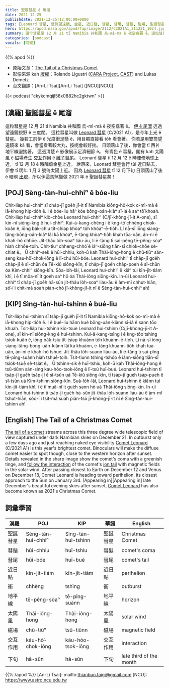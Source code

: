 ```yaml
---
title: 聖誕彗星 ê 尾溜
date: 2021-12-25
publishdate: 2021-12-25T12:00:00+0800
tags: [Leonard 彗星, 雙筒望遠鏡, 金星, 近日點, 彗星, 彗尾, 彗鬚, 磁場, 聖誕彗星, 太陽風]
hero: https://apod.nasa.gov/apod/fap/image/2112/C2021A1_211221_1024.jpg
summary: 這个彗星是 12 月 21 tī Namibia 共和國 烏-mì-mà ê 夜空翕著 ê。這粒彗星叫做 Leonard 彗星 (C/2021 A1)，是今年上光 ê 彗星。
categories: [podcast]
vocals: [阿錕]
---
```


{{% apod %}}

- 原始文章：[The Tail of a Christmas Comet](https://apod.nasa.gov/apod/ap211225.html)
- 影像來源 kah [版權][copyright]：Rolando Ligustri ([CARA Project](http://cara.uai.it/), [CAST](http://www.castfvg.it/)) and Lukas Demetz
- 台文翻譯：[An-Li Tsai][An-Li Tsai] ([NCU][NCU])

{{< podcast "ckykcmqijl58x0882hc2gktwn" >}}

## [漢羅] 聖誕彗星 ê 尾溜
這粒彗星是 12 月 21 tī Namibia 共和國 烏-mì-mà ê 夜空翕著 ê。
[伊 ê 尾溜][The tail of a comet] 迒過望遠鏡視野 ê 三度闊。
這粒彗星叫做 [Leonard 彗星][Comet Leonard 1] (C/2021 A1)，是今年上光 ê 彗星。
幾若工前伊 ê 光度衝足懸 ê，用目睭直接看 to̍h 看會著。
你若是用雙筒望遠鏡來 kā 看，會當看著較大丸，按呢會較好揣。
日頭落山了後，你會當 tī 西爿地平線遐揣著。
這張清楚 ê 影像展示足濟細節 ê。
有青色 ê 彗鬚，閣有 kah 太陽風 ê 磁場產生 [交互作用][follow the interaction] ê [離子彗尾][ion tail]。
Leonard 彗星 tī 12 月 12 ê 時陣倚地球上近， tī 12 月 18 ê 時陣倚金星上近。
紲落來，Leonard 彗星會行 tùi 近日點去，伊會 tī 明年 1 月 3 號倚太陽上近。
因為 [Leonard 彗星][Comet Leonard 2] tī 12 月下旬 日頭落山了後 ê 暗暝 [出現][Appearing in t]，所以伊這馬煞變做 2021 年 ê 聖誕彗星矣！

## [POJ] Sèng-tàn-hui-chhiⁿ ê bóe-liu
Chit-lia̍p hui-chhiⁿ sī cha̍p-jī goe̍h jī-it tī Namibia kiōng-hô-kok o͘-mì-mà ê iā-khong hip-tio̍h ê.
I ê bóe-liu hāⁿ kòe bōng-oán-kiàⁿ sī-iá ê saⁿ tō͘ khoah.
Chit-lia̍p hui-chhiⁿ kiò-chòe Leonard hui-chhiⁿ (C/jī-khòng-jī-it A-one), sī kin-nî siōng-kng ê hui-chhiⁿ.
Kúi-ā-kang-chêng i ê kng-tō͘ chhèng chiok-koân ê, iōng ba̍k-chiu ti̍t-chiap khòaⁿ to̍h khòaⁿ-ē-tio̍h.
Lí nā-sī iōng siang-tâng-bōng-oán-kiàⁿ lâi kā khòaⁿ, ē-tàng khòaⁿ-tio̍h khah tōa-oân, án-ni ē khah-hó chhōe.
Ji̍t-thâu lo̍h-soaⁿ liáu-āu, lí ē-tàng tī sai-pêng tē-pêng-sòaⁿ hiah chhōe-toih.
Chit-tiuⁿ chheng-chhó͘ ê iáⁿ-siōng tiān-sī chiok-chōe sè-chiat ê。
Ū chhiⁿ-sek ê hūi-chhiu, koh-ū kah Thài-iông-hong ê chû-tiûⁿ sán-seng kau-hō͘-chok-iōng ê lî-chú hūi-bóe.
Leonard hui-chhiⁿ tī cha̍p-jī goe̍h cha̍p-jī ê sî-chūn óa Tē-kiû siōng-kīn, tī cha̍p-jī goe̍h cha̍p-poeh ê sî-chūn óa Kim-chhiⁿ siōng-kīn.
Sòa-lo̍h-lâi, Leonard hui-chhiⁿ ē kiâⁿ tùi kīn-ji̍t-tiám khì, i ē tī môa-nî i̍t goe̍h saⁿ hō óa Thài-iông siōng-kīn.
In-ūi Leonard hui-chhiⁿ tī cha̍p-jī goe̍h hā-sûn ji̍t-thâu lo̍h-soaⁿ liáu-āu ê àm-mî chhut-hiān, só͘-í i chit-má soah piàn-chò jī-khòng-jī-it nî ê Sèng-tàn-hui-chhiⁿ ah!

## [KIP] Sìng-tàn-hui-tshinn ê bué-liu
Tsit-lia̍p hui-tshinn sī tsa̍p-jī gue̍h jī-it tī Namibia kiōng-hô-kok oo-mì-mà ê iā-khong hip-tio̍h ê.
I ê bué-liu hānn kuè bōng-uán-kiànn sī-iá ê sann tōo khuah.
Tsit-lia̍p hui-tshinn kiò-tsuè Leonard hui-tshinn (C/jī-khòng-jī-it A-one), sī kin-nî siōng-kng ê hui-tshinn.
Kuí-ā-kang-tsîng i ê kng-tōo tshìng tsiok-kuân ê, iōng ba̍k-tsiu ti̍t-tsiap khuànn to̍h khuànn-ē-tio̍h.
Lí nā-sī iōng siang-tâng-bōng-uán-kiànn lâi kā khuànn, ē-tàng khuànn-tio̍h khah tuā-uân, án-ni ē khah-hó tshuē.
Ji̍t-thâu lo̍h-suann liáu-āu, lí ē-tàng tī sai-pîng tē-pîng-suànn hiah tshuē-toih.
Tsit-tiunn tshing-tshóo ê iánn-siōng tiān-sī tsiok-tsuē sè-tsiat ê。
Ū tshinn-sik ê huī-tshiu, koh-ū kah Thài-iông-hong ê tsû-tiûnn sán-sing kau-hōo-tsok-iōng ê lî-tsú huī-bué.
Leonard hui-tshinn tī tsa̍p-jī gue̍h tsa̍p-jī ê sî-tsūn uá Tē-kiû siōng-kīn, tī tsa̍p-jī gue̍h tsa̍p-pueh ê sî-tsūn uá Kim-tshinn siōng-kīn.
Suà-lo̍h-lâi, Leonard hui-tshinn ē kiânn tuì kīn-ji̍t-tiám khì, i ē tī muâ-nî i̍t gue̍h sann hō uá Thài-iông siōng-kīn.
In-uī Leonard hui-tshinn tī tsa̍p-jī gue̍h hā-sûn ji̍t-thâu lo̍h-suann liáu-āu ê àm-mî tshut-hiān, sóo-í i tsit-má suah piàn-tsò jī-khòng-jī-it nî ê Sìng-tàn-hui-tshinn ah!

## [English] The Tail of a Christmas Comet
[The tail of a comet][The tail of a comet] streams across this three degree wide telescopic field of view captured under dark Namibian skies on December 21.
In outburst only a few days ago and just reaching naked eye visibility [Comet Leonard][Comet Leonard 1] (C/2021 A1) is this year's brightest comet.
Binoculars will make the diffuse comet easier to spot though, close to the western horizon after sunset.
Details revealed in the sharp image show the comet's coma with a greenish tinge, and [follow the interaction][follow the interaction] of the comet's [ion tail][ion tail] with magnetic fields in the solar wind.
After passing closest to Earth on December 12 and Venus on December 18, Comet Leonard is heading toward perihelion, its closest approach to the Sun on January 3rd.
[Appearing in][Appearing in] late December's beautiful evening skies after sunset, [Comet Leonard][Comet Leonard 2] has also become known as 2021's Christmas Comet.

## 詞彙學習

|漢羅|POJ|KIP|華語|English|
|-|-|-|-|-|
|聖誕彗星|Sèng-tàn-hui-chhiⁿ|Sìng-tàn-hui-tshinn|聖誕彗星|Christmas Comet|
|彗鬚|hūi-chhiu|huī-tshiu|彗髮|comet's coma|
|彗尾|hūi-bóe|huī-bué|彗尾|comet's tail|
|近日點|kīn-ji̍t-tiám|kīn-ji̍t-tiám|近日點|perihelion|
|衝|chhèng|tshìng|衝|outburst|
|地平線|tē-pêng-sòaⁿ|tē-pîng-suànn|地平線|horizon|
|太陽風|Thài-iông-hong|Thài-iông-hong|太陽風|solar wind|
|磁場|chû-tiûⁿ|tsû-tiûnn|磁場|magnetic field|
|交互作用|kāu-hō͘-chok-iōng|kāu-hōo-tsok-iōng|交互作用|interaction|
|下旬|hā-sûn|hā-sûn|下旬|late third of the month|

{{% /apod %}}
[An-Li Tsai]: mailto:thianbun.taigi@gmail.com
[NCU]: https://www.astro.ncu.edu.tw

[copyright]: https://apod.nasa.gov/apod/fap/lib/about_apod.html#srapply

[The tail of a comet]:https://solarsystem.nasa.gov/asteroids-comets-and-meteors/comets/overview/
[Comet Leonard 1]:https://earthsky.org/astronomy-essentials/comet-leonard-might-become-2021s-brightest-2022/
[follow the interaction]:https://stereo.gsfc.nasa.gov/news/cometleonard.shtml
[ion tail]:https://astronomy.swin.edu.au/cosmos/c/Cometary+Gas+Tail
[Appearing in e]:https://apod.nasa.gov/apod/ap211223.html
[Appearing in t]:https://apod.tw/daily/20211223/
[Comet Leonard 2]:https://www.planetary.org/articles/how-to-see-comet-leonard
